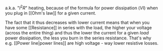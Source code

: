 a.k.a. "$I^{2}R$" heating, because of the formula for power dissipation ($VI$) when you plug in [[Ohm's law]] for a given current.

The fact that it thus decreases with lower current means that when you have some [[Resistance]] in series with the load, the higher your voltage (across the entire thing) and thus the lower the current for a given *load* power dissipation, the less you burn in the series resistance. That's why e.g. [[Power line|power lines]] are high voltage - way lower resistive losses. 